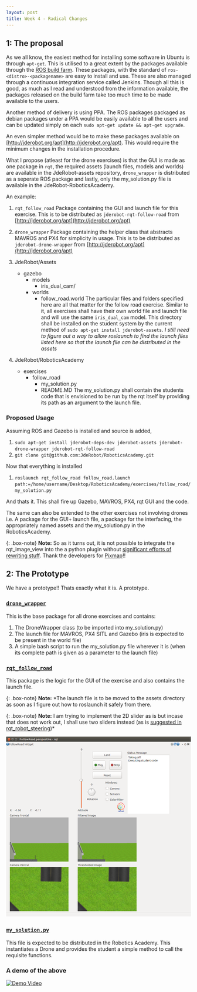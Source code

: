 ```yaml
---
layout: post
title: Week 4 - Radical Changes
---
```


## 1: The proposal

As we all know, the easiest method for installing some software in Ubuntu is through `apt-get`. This is utilised to a great extent by the packages available through the [ROS build farm](http://wiki.ros.org/buildfarm). These packages, with the standard of `ros-<distro>-<packagename>` are easy to install and use. These are also managed through a continuous integration service called Jenkins. Though all this is good, as much as I read and understood from the information available, the packages released on the build farm take too much time to be made available to the users.

Another method of delivery is using PPA. The ROS packages packaged as debian packages under a PPA would be easily available to all the users and can be updated simply on each `sudo apt-get update && apt-get upgrade`.

An even simpler method would be to make these packages available on [http://jderobot.org/apt](http://jderobot.org/apt). This would require the minimum changes in the installation procedure. 

What I propose (atleast for the drone exercises) is that the GUI is made as one package in `rqt`, the required assets (launch files, models and worlds) are available in the JdeRobot-assets repository, `drone_wrapper` is distributed as a seperate ROS package and lastly, only the my_solution.py file is available in the JdeRobot-RoboticsAcademy.

An example:

1. `rqt_follow_road`
    Package containing the GUI and launch file for this exercise. This is to be distributed as `jderobot-rqt-follow-road` from [http://jderobot.org/apt](http://jderobot.org/apt)

2. `drone_wrapper`
    Package containing the helper class that abstracts MAVROS and PX4 for simplicity in usage. This is to be distributed as `jderobot-drone-wrapper` from [http://jderobot.org/apt](http://jderobot.org/apt)

3. JdeRobot/Assets
    - gazebo
        - models
            - iris_dual_cam/
        - worlds
            - follow_road.world
    The particular files and folders specified here are all that matter for the follow road exercise. Similar to it, all exercises shall have their own world file and launch file and will use the same `iris_dual_cam` model. This directory shall be installed on the student system by the current method of `sudo apt-get install jderobot-assets`. *I still need to figure out a way to allow roslaunch to find the launch files listed here so that the launch file can be distributed in the assets*

4. JdeRobot/RoboticsAcademy
    - exercises
        - follow_road
            - my_solution.py
            - README.MD
    The my_solution.py shall contain the students code that is envisioned to be run by the rqt itself by providing its path as an argument to the launch file.

### Proposed Usage

Assuming ROS and Gazebo is installed and source is added,

1. `sudo apt-get install jderobot-deps-dev jderobot-assets jderobot-drone-wrapper jderobot-rqt-follow-road`
2. `git clone git@github.com:JdeRobot/RoboticsAcademy.git`

Now that everything is installed

1. `roslaunch rqt_follow_road follow_road.launch path:=/home/username/Desktop/RoboticsAcademy/exercises/follow_road/my_solution.py`

And thats it. This shall fire up Gazebo, MAVROS, PX4, rqt GUI and the code.

The same can also be extended to the other exercises not involving drones i.e. A package for the GUI+ launch file, a package for the interfacing, the appropriately named assets and the my_solution.py in the RoboticsAcademy.

{: .box-note}
**Note:** So as it turns out, it is not possible to integrate the rqt_image_view into the a python plugin without [significant efforts of rewriting stuff](http://answers.ros.org/question/65174/how-docking-rqt_image_view-into-a-dashboard/). Thank the developers for [Pixmap](https://pythonspot.com/pyqt5-image/)!!

## 2: The Prototype

We have a prototype!! Thats exactly what it is. A prototype.

### [`drone_wrapper`](https://github.com/TheRoboticsClub/colab-gsoc2019-Nikhil_Khedekar/tree/master/catkin_ws/src/drone_wrapper)

This is the base package for all drone exercises and contains:

1. The DroneWrapper class (to be imported into my_solution.py)
2. The launch file for MAVROS, PX4 SITL and Gazebo (iris is expected to be present in the world file)
3. A simple bash script to run the my_solution.py file wherever it is (when its complete path is given as a parameter to the launch file)

### [`rqt_follow_road`](https://github.com/TheRoboticsClub/colab-gsoc2019-Nikhil_Khedekar/tree/master/catkin_ws/src/rqt_follow_road)

This package is the logic for the GUI of the exercise and also contains the launch file.

{: .box-note}
**Note:** *The launch file is to be moved to the assets directory as soon as I figure out how to roslaunch it safely from there.

{: .box-note}
**Note:** I am trying to implement the 2D slider as is but incase that does not work out, I shall use two sliders instead (as is [suggested in rqt_robot_steering](http://wiki.ros.org/rqt_robot_steering))*

![rqt_gui](../img/rqt_gui_follow_road.png)

### [`my_solution.py`](https://github.com/TheRoboticsClub/colab-gsoc2019-Nikhil_Khedekar/blob/master/catkin_ws/src/drone_exercises/src/my_solution.py)

This file is expected to be distributed in the Robotics Academy. This instantiates a Drone and provides the student a simple method to call the requisite functions.

### A demo of the above

[![Demo Video](http://img.youtube.com/vi/lAzsazYvTHA/0.jpg)](http://www.youtube.com/watch?v=lAzsazYvTHA "Demo")
